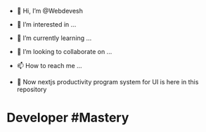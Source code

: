 - 👋 Hi, I’m @Webdevesh

- 👀 I’m interested in ...

- 🌱 I’m currently learning ...

- 💞️ I’m looking to collaborate on ...

- 📫 How to reach me ...

- 🔮 Now nextjs productivity program system for UI is here in this repository 

# Developer #Mastery



